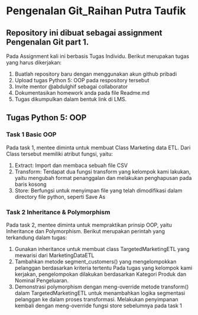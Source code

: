 # Pengenalan Git_Raihan Putra Taufik
## Repository ini dibuat sebagai assignment Pengenalan Git part 1.
Pada Assignment kali ini berbasis Tugas Individu. Berikut merupakan tugas yang harus dikerjakan:
1. Buatlah repository baru dengan menggunakan akun github pribadi
2. Upload tugas Python 5: OOP pada respository tersebut
3. Invite mentor @abdulghif sebagai collaborator
4. Dokumentasikan homework anda pada file Readme.md
5. Tugas dikumpulkan dalam bentuk link di LMS.

## Tugas Python  5: OOP
### Task 1 Basic OOP
Pada task 1, mentee diminta untuk membuat Class Marketing data ETL. Dari Class tersebut memiliki atribut fungsi, yaitu:
1. Extract: Import dan membaca sebuah file CSV
2. Transform: Terdapat dua fungsi transform yang kelompok kami lakukan, yaitu mengubah format penanggalan dan melakukan penghapusan pada baris kosong
3. Store: Berfungsi untuk menyimpan file yang telah dimodifikasi dalam directory file python, seperti Save As

### Task 2 Inheritance & Polymorphism 
Pada task 2, mentee diminta untuk mempraktikan prinsip OOP, yaitu Inheritance dan Polymorphism.
Berikut merupakan perintah yang terkandung dalam tugas:
1. Gunakan inheritance untuk membuat class TargetedMarketingETL yang mewarisi dari MarketingDataETL
2. Tambahkan metode segment_customers() yang mengelompokkan pelanggan berdasarkan kriteria tertentu
   Pada tugas yang kelompok kami kerjakan, pengelompokan dilakukan berdasarkan Kategori Produk dan Nominal Pengeluaran.
3. Demonstrasi polymorphism dengan meng-override metode transform() dalam TargetedMarketingETL untuk menambahkan logika segmentasi pelanggan ke dalam proses transformasi.
   Melakukan penyimpanan kembali dengan meng-override fungsi store sebelumnya pada task 1 
